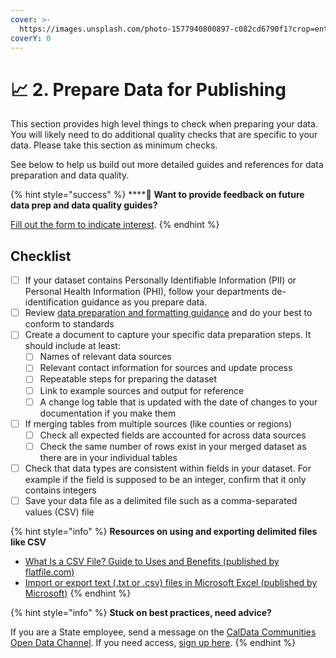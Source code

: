 ```yaml
---
cover: >-
  https://images.unsplash.com/photo-1577940800897-c082cd6790f1?crop=entropy&cs=srgb&fm=jpg&ixid=MnwxOTcwMjR8MHwxfHNlYXJjaHwxMHx8YmlnJTIwc3VyfGVufDB8fHx8MTY0MDAzNzAxNw&ixlib=rb-1.2.1&q=85
coverY: 0
---
```


# 📈 2. Prepare Data for Publishing

This section provides high level things to check when preparing your data. You will likely need to do additional quality checks that are specific to your data. Please take this section as minimum checks.&#x20;

See below to help us build out more detailed guides and references for data preparation and data quality.

{% hint style="success" %}
****:mega: **Want to provide feedback on future data prep and data quality guides?**

[Fill out the form to indicate interest](https://airtable.com/shrvIiRHxyAAEsq41).
{% endhint %}

## **Checklist**

* [ ] If your dataset contains Personally Identifiable Information (PII) or Personal Health Information (PHI), follow your departments de-identification guidance as you prepare data.
* [ ] Review [data preparation and formatting guidance](reference/data-preparation-guidance/) and do your best to conform to standards
* [ ] Create a document to capture your specific data preparation steps. It should include at least:
  * [ ] Names of relevant data sources
  * [ ] Relevant contact information for sources and update process
  * [ ] Repeatable steps for preparing the dataset&#x20;
  * [ ] Link to example sources and output for reference
  * [ ] A change log table that is updated with the date of changes to your documentation if you make them
* [ ] If merging tables from multiple sources (like counties or regions)
  * [ ] Check all expected fields are accounted for across data sources
  * [ ] Check the same number of rows exist in your merged dataset as there are in your individual tables
* [ ] Check that data types are consistent within fields in your dataset. For example if the field is supposed to be an integer, confirm that it only contains integers
* [ ] Save your data file as a delimited file such as a comma-separated values (CSV) file

{% hint style="info" %}
**Resources on using and exporting delimited files like CSV**

* [What Is a CSV File? Guide to Uses and Benefits (published by flatfile.com)](https://flatfile.com/blog/what-is-a-csv-file-guide-to-uses-and-benefits/)
* [Import or export text (.txt or .csv) files in Microsoft Excel (published by Microsoft)](https://support.microsoft.com/en-us/office/import-or-export-text-txt-or-csv-files-5250ac4c-663c-47ce-937b-339e391393ba)
{% endhint %}

{% hint style="info" %}
**Stuck on best practices, need advice?**

If you are a State employee, send a message on the [CalData Communities Open Data Channel](https://teams.microsoft.com/l/channel/19%3a037b34f454d94a9fa7f6aa964c052af4%40thread.tacv2/Open%20Data?groupId=0f45987a-e632-4e93-be66-ebfd6079e926\&tenantId=68a88534-151d-4e79-8046-09be7890656c). If you need access, [sign up here](https://forms.office.com/Pages/ResponsePage.aspx?id=NIWoaB0VeU6ARgm-eJBlbP8EsQ790KZKrhPJ1tkPH1JURjFWN1paMUtURFU5TFZOSjdTNVFZMkxEQi4u).
{% endhint %}

